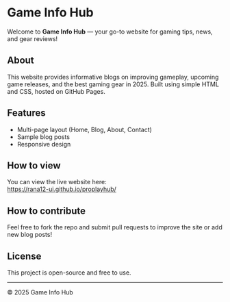 # Game Info Hub

Welcome to **Game Info Hub** — your go-to website for gaming tips, news, and gear reviews!

## About

This website provides informative blogs on improving gameplay, upcoming game releases, and the best gaming gear in 2025. Built using simple HTML and CSS, hosted on GitHub Pages.

## Features

- Multi-page layout (Home, Blog, About, Contact)
- Sample blog posts
- Responsive design

## How to view

You can view the live website here:  
https://rana12-ui.github.io/proplayhub/

## How to contribute

Feel free to fork the repo and submit pull requests to improve the site or add new blog posts!

## License

This project is open-source and free to use.

---

© 2025 Game Info Hub
